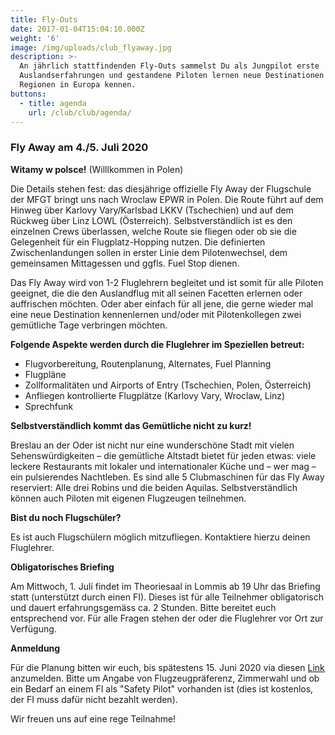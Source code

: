 ```yaml
---
title: Fly-Outs
date: 2017-01-04T15:04:10.000Z
weight: '6'
image: /img/uploads/club_flyaway.jpg
description: >-
  An jährlich stattfindenden Fly-Outs sammelst Du als Jungpilot erste
  Auslandserfahrungen und gestandene Piloten lernen neue Destinationen und
  Regionen in Europa kennen.
buttons:
  - title: agenda
    url: /club/club/agenda/
---
```

### Fly Away am 4./5. Juli 2020

**Witamy w polsce!** (Willlkommen in Polen)

Die Details stehen fest: das diesjährige offizielle Fly Away der Flugschule der MFGT bringt uns nach Wroclaw EPWR in Polen. Die Route führt auf dem Hinweg über Karlovy Vary/Karlsbad LKKV (Tschechien) und auf dem Rückweg über Linz LOWL (Österreich). Selbstverständlich ist es den einzelnen Crews überlassen, welche Route sie fliegen oder ob sie die Gelegenheit für ein Flugplatz-Hopping nutzen. Die definierten Zwischenlandungen sollen in erster Linie dem Pilotenwechsel, dem gemeinsamen Mittagessen und ggfls. Fuel Stop dienen.

Das Fly Away wird von 1-2 Fluglehrern begleitet und ist somit für alle Piloten geeignet, die die den Auslandflug mit all seinen Facetten erlernen oder auffrischen möchten. Oder aber einfach für all jene, die gerne wieder mal eine neue Destination kennenlernen und/oder mit Pilotenkollegen zwei gemütliche Tage verbringen möchten.

**Folgende Aspekte werden durch die Fluglehrer im Speziellen betreut:**

* Flugvorbereitung, Routenplanung, Alternates, Fuel Planning
* Flugpläne
* Zollformalitäten und Airports of Entry (Tschechien, Polen, Österreich)
* Anfliegen kontrollierte Flugplätze (Karlovy Vary, Wroclaw, Linz)
* Sprechfunk

**Selbstverständlich kommt das Gemütliche nicht zu kurz!**

Breslau an der Oder ist nicht nur eine wunderschöne Stadt mit vielen Sehenswürdigkeiten – die gemütliche Altstadt bietet für jeden etwas: viele leckere Restaurants mit lokaler und internationaler Küche und – wer mag – ein pulsierendes Nachtleben. Es sind alle 5 Clubmaschinen für das Fly Away reserviert: Alle drei Robins und die beiden Aquilas. Selbstverständlich können auch Piloten mit eigenen Flugzeugen teilnehmen.

**Bist du noch Flugschüler?**

Es ist auch Flugschülern möglich mitzufliegen. Kontaktiere hierzu deinen Fluglehrer.

**Obligatorisches Briefing**

Am Mittwoch, 1. Juli findet im Theoriesaal in Lommis ab 19 Uhr das Briefing statt (unterstützt durch einen FI). Dieses ist für alle Teilnehmer obligatorisch und dauert erfahrungsgemäss ca. 2 Stunden. Bitte bereitet euch entsprechend vor. Für alle Fragen stehen der oder die Fluglehrer vor Ort zur Verfügung.

**Anmeldung**

Für die Planung bitten wir euch, bis spätestens 15. Juni 2020 via diesen [Link](https://doodle.com/poll/z4by2mfubv34ne72) anzumelden. 
Bitte um Angabe von Flugzeugpräferenz, Zimmerwahl und ob ein Bedarf an einem FI als "Safety Pilot" vorhanden ist (dies ist kostenlos, der FI muss dafür nicht bezahlt werden).

Wir freuen uns auf eine rege Teilnahme!
